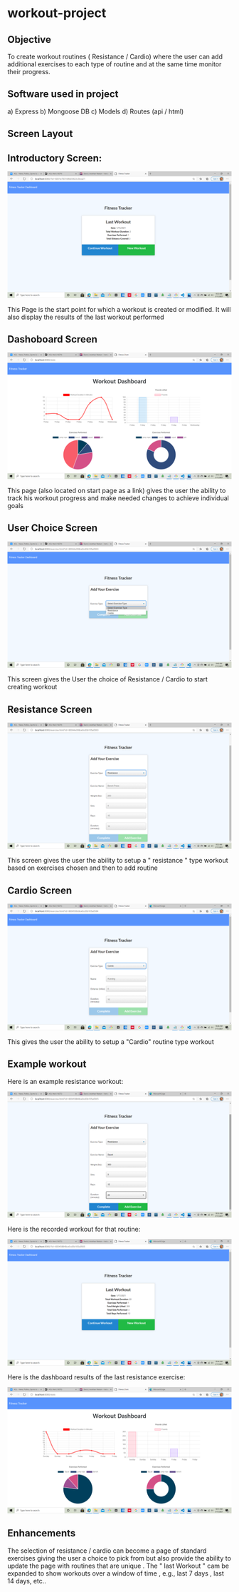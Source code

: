 # workout-project

## Objective

To create workout routines ( Resistance / Cardio) where the user can add additional exercises to each type of routine and at the same time monitor their progress.

## Software used in project

a) Express
b) Mongoose DB
c) Models
d) Routes (api / html)

## Screen Layout

## Introductory Screen:

![](images/startpage.png)

This Page is the start point for which a workout is created or
modified. It will also display the results of the last workout
performed

## Dashoboard Screen

![](images/dashboard.png)

This page (also located on start page as a link) gives the user the ability to track his workout progress and make needed changes to achieve individual goals

## User Choice Screen

![](images/userchoice.png)

This screen gives the User the choice of Resistance / Cardio to start creating workout

## Resistance Screen

![](images/resistancescreen.png)

This screen gives the user the ability to setup a " resistance "
type workout based on exercises chosen and then to add routine

## Cardio Screen

![](images/cardioscreen.png)

This gives the user the ability to setup a "Cardio" routine
type workout

## Example workout

Here is an example resistance workout:

![](images/squatmove.png)

Here is the recorded workout for that routine:

![](images/lastworkout.png)

Here is the dashboard results of the last resistance exercise:

![](images/squatresults.png)

## Enhancements

The selection of resistance / cardio can become a page of standard exercises giving the user a choice to pick from but also provide the ability to update the page with routines that are unique . The " last Workout " cam be expanded to show workouts over a window of time , e.g., last 7 days , last 14 days, etc..
